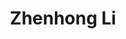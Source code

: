 ---
layout: profiles
title: Zhenhong Li
description: Lecturer in Robotics and Control
img: assets/img/people/zhenhong_li.png
redirect: https://zhenhong-li.github.io/
year: 2023
category: Principal Investigator
email: zhenhong.li@manchester.ac.uk
linkedin: zhenhong-li-ba371020b
google_scholar: TxurO5wAAAAJ
orcid: 0000-0003-2583-5082
github_username: 
---
